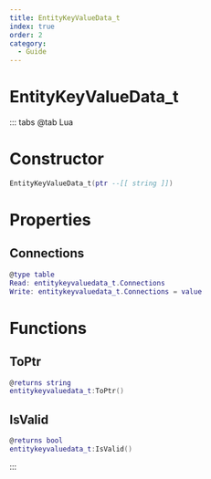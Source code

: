 ```yaml
---
title: EntityKeyValueData_t
index: true
order: 2
category:
  - Guide
---
```


# EntityKeyValueData_t

::: tabs
@tab Lua
# Constructor
```lua
EntityKeyValueData_t(ptr --[[ string ]])
```
# Properties
## Connections 
```lua
@type table
Read: entitykeyvaluedata_t.Connections
Write: entitykeyvaluedata_t.Connections = value
```
# Functions
## ToPtr
```lua
@returns string
entitykeyvaluedata_t:ToPtr()
```
## IsValid
```lua
@returns bool
entitykeyvaluedata_t:IsValid()
```

:::